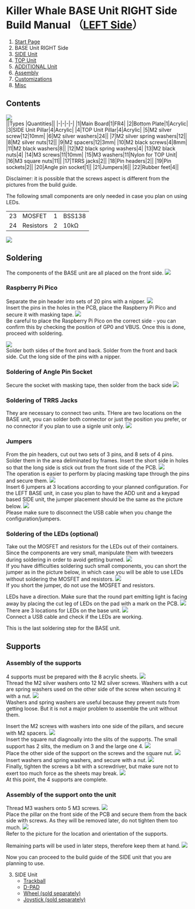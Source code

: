 # Killer Whale BASE Unit RIGHT Side Build Manual （[LEFT Side](../leftside/2_BASE.md)）

1. [Start Page](../README_EN.md)
2. BASE Unit RIGHT Side
3. [SIDE Unit](../rightside/3_SIDE_TRACKBALL.md)
4. [TOP Unit](../rightside/4_TOP.md)
5. [ADDITIONAL Unit](../rightside/5_ADD.md)
6. [Assembly](../rightside/6_ASSEMBLE.md)
7. [Customizations](../rightside/7_CUSTOM.md)
8. [Misc](../rightside/8_MISC.md)

## Contents
![](../img/base/IMG_4724.jpg)      
||Types |Quantities||
|-|-|-|-|
|1|Main Board|1|FR4|
|2|Bottom Plate|1|Acrylic|
|3|SIDE Unit Pillar|4|Acrylic|
|4|TOP Unit Pillar|4|Acrylic|
|5|M2 silver screw|12|10mm|
|6|M2 silver washers|24||
|7|M2 silver spring washers|12||
|8|M2 silver nuts|12||
|9|M2 spacers|12|3mm|
|10|M2 black screws|4|8mm|
|11|M2 black washers|8||
|12|M2 black spring washers|4|
|13|M2 black nuts|4|
|14|M3 screws|11|10mm|
|15|M3 washers|11|Nylon for TOP Unit|
|16|M3 square nuts|11||
|17|TRRS jacks|2||
|18|Pin headers|2||
|19|Pin sockets|2||
|20|Angle pin socket|1||
|21|Jumpers|6||
|22|Rubber feet|4||


Disclaimer: it is possible that the screws aspect is different from the pictures from the build guide.

The following small components are only needed in case you plan on using LEDs.

<table>
    <tr>
      <td>23</td>
      <td>MOSFET</td>
      <td>1</td>
      <td>BSS138</td>
    </tr>
    <tr>
      <td>24</td>
      <td>Resistors</td>
      <td>2</td>
      <td>10kΩ</td>
    </tr>
 </table>

![](../img/base/IMG_7080.jpg)    


## Soldering
The components of the BASE unit are all placed on the front side.
![](../img/base/IMG_4739.jpg)    

### Raspberry Pi Pico
Separate the pin header into sets of 20 pins with a nipper. 
![](../img/base/IMG_6022.jpg)  
Insert the pins in the holes in the PCB, place the Raspberry Pi Pico and secure it with masking tape.
![](../img/base/IMG_4744.jpg)    
Be careful to place the Raspberry Pi Pico on the correct side - you can confirm this by checking the position of GP0 and VBUS. Once this is done, proceed with soldering.

![](../img/base/IMG_4750.jpg)    
Solder both sides of the front and back. 
Solder from the front and back side. Cut the long side of the pins with a nipper.

### Soldering of Angle Pin Socket
Secure the socket with masking tape, then solder from the back side 
![](../img/base/IMG_4767.jpg)    

### Soldering of TRRS Jacks
They are necessary to connect two units.
THere are two locations on the BASE unit, you can solder both connector or just the position you prefer, or no connector if you plan to use a signle unit only.
![ ](../img/base/IMG_4770.jpg)    

### Jumpers
From the pin headers, cut out two sets of 3 pins, and 8 sets of 4 pins. Solder them in the area deliminated by frames. Insert the short side in holes so that the long side is stick out from the front side of the PCB.
![](../img/base/IMG_4792.jpg)     
The operation is easier to perform by placing masking tape through the pins and secure them.
![](../img/base/IMG_4781.jpg)    
Insert 6 jumpers at 3 locations according to your planned configuration.
For the LEFT BASE unit, in case you plan to have the ADD unit and a keypad based SIDE unit, the jumper placement should be the same as the picture below.
![](../img/base/IMG_6117.jpg)    
Please make sure to disconnect the USB cable when you change the configuration/jumpers.

### Soldering of the LEDs (optional)
Take out the MOSFET and resistors for the LEDs out of their containers. Since the components are very small, manipulate them with tweezers during soldering in order to avoid getting burned.
![](../img/base/IMG_4811.jpg)  
If you have difficulties soldering such small components, you can short the jumper as in the picture below, in which case you will be able to use LEDs without soldering the MOSFET and resistors. 
![](../img/base/IMG_4734J.jpg)    
If you short the jumper, do not use the MOSFET and resistors. 

LEDs have a direction. Make sure that the round part emitting light is facing away by placing the cut leg of LEDs on the pad with a mark on the PCB.
![](../img/base/IMG_4820.jpg)    
There are 3 locations for LEDs on the base unit.
![](../img/base/IMG_6133.jpg)    
Connect a USB cable and check if the LEDs are working.

This is the last soldering step for the BASE unit.

## Supports
### Assembly of the supports
4 supports must be prepared with the 8 acrylic sheets.
![](../img/base/IMG_4845.jpg)    
Thread the M2 silver washers onto 12 M2 silver screws. Washers with a cut are spring washers used on the other side of the screw when securing it with a nut.
![](../img/base/IMG_4848.jpg)    
Washers and spring washers are useful because they prevent nuts from getting loose. But it is not a major problem to assemble the unit without them.

Insert the M2 screws with washers into one side of the pillars, and secure with M2 spacers.
![](../img/base/IMG_4856.jpg)    
Insert the square nut diagnoally into the slits of the supports. The small support has 2 slits, the medium on 3 and the large one 4. 
![](../img/base/IMG_4861.jpg)    
Place the other side of the support on the screws and the square nut.
![](../img/base/IMG_4862.jpg)     
Insert washers and spring washers, and secure with a nut.
![](../img/base/IMG_4864.jpg)    
Finally, tighten the screws a bit with a screwdriver, but make sure not to exert too much force as the sheets may break.
![](../img/base/IMG_4874.jpg)    
At this point, the 4 supports are complete.

### Assembly of the support onto the unit
Thread M3 washers onto 5 M3 screws.
![](../img/base/IMG_4879.jpg)    
Place the pillar on the front side of the PCB and secure them from the back side with screws. As they will be removed later, do not tighten them too much.
![](../img/base/IMG_4891.jpg)    
Refer to the picture for the location and orientation of the supports.

Remaining parts will be used in later steps, therefore keep them at hand.
![](../img/base/IMG_4910.jpg)    

Now you can proceed to the build guide of the SIDE unit that you are planning to use.

3. SIDE Unit
   - [Trackball](../rightside/3_SIDE_TRACKBALL.md)
   - [D-PAD](../rightside/3_SIDE_DPAD.md)
   - [Wheel (sold separately)](../rightside/3_SIDE_WHEEL.md)
   - [Joystick (sold separately)](../rightside/3_SIDE_JOYSTICK.md)
